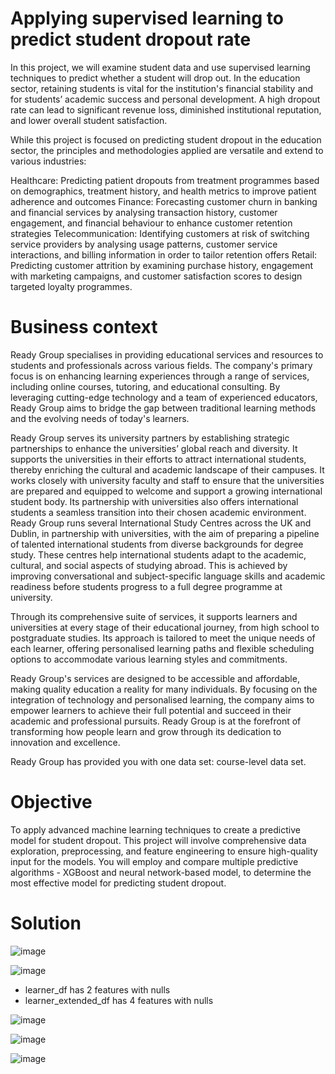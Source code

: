 # Applying supervised learning to predict student dropout rate

In this project, we will examine student data and use supervised learning techniques to predict whether a student will drop out. In the education sector, retaining students is vital for the institution's financial stability and for students’ academic success and personal development. A high dropout rate can lead to significant revenue loss, diminished institutional reputation, and lower overall student satisfaction. 

While this project is focused on predicting student dropout in the education sector, the principles and methodologies applied are versatile and extend to various industries:

Healthcare: Predicting patient dropouts from treatment programmes based on demographics, treatment history, and health metrics to improve patient adherence and outcomes
Finance: Forecasting customer churn in banking and financial services by analysing transaction history, customer engagement, and financial behaviour to enhance customer retention strategies
Telecommunication: Identifying customers at risk of switching service providers by analysing usage patterns, customer service interactions, and billing information in order to tailor retention offers
Retail: Predicting customer attrition by examining purchase history, engagement with marketing campaigns, and customer satisfaction scores to design targeted loyalty programmes.

# Business context
Ready Group specialises in providing educational services and resources to students and professionals across various fields. The company's primary focus is on enhancing learning experiences through a range of services, including online courses, tutoring, and educational consulting. By leveraging cutting-edge technology and a team of experienced educators, Ready Group aims to bridge the gap between traditional learning methods and the evolving needs of today's learners.

Ready Group serves its university partners by establishing strategic partnerships to enhance the universities’ global reach and diversity. It supports the universities in their efforts to attract international students, thereby enriching the cultural and academic landscape of their campuses. It works closely with university faculty and staff to ensure that the universities are prepared and equipped to welcome and support a growing international student body. Its partnership with universities also offers international students a seamless transition into their chosen academic environment. Ready Group runs several International Study Centres across the UK and Dublin, in partnership with universities, with the aim of preparing a pipeline of talented international students from diverse backgrounds for degree study. These centres help international students adapt to the academic, cultural, and social aspects of studying abroad. This is achieved by improving conversational and subject-specific language skills and academic readiness before students progress to a full degree programme at university. 

Through its comprehensive suite of services, it supports learners and universities at every stage of their educational journey, from high school to postgraduate studies. Its approach is tailored to meet the unique needs of each learner, offering personalised learning paths and flexible scheduling options to accommodate various learning styles and commitments.

Ready Group's services are designed to be accessible and affordable, making quality education a reality for many individuals. By focusing on the integration of technology and personalised learning, the company aims to empower learners to achieve their full potential and succeed in their academic and professional pursuits. Ready Group is at the forefront of transforming how people learn and grow through its dedication to innovation and excellence.

Ready Group has provided you with one data set: course-level data set.

# Objective
To apply advanced machine learning techniques to create a predictive model for student dropout. This project will involve comprehensive data exploration, preprocessing, and feature engineering to ensure high-quality input for the models. You will employ and compare multiple predictive algorithms - XGBoost and neural network-based model, to determine the most effective model for predicting student dropout.

# Solution
![image](https://github.com/user-attachments/assets/3a1937f3-86dc-4fba-b9b1-9b1b364faf31)

![image](https://github.com/user-attachments/assets/ba6e2c68-a986-4ccc-aa21-8ede617d69a7)

* learner_df has 2 features with nulls
* learner_extended_df has 4 features with nulls

![image](https://github.com/user-attachments/assets/5b37b35a-d8f8-4d75-ba73-8f5fcd3b6c22)

![image](https://github.com/user-attachments/assets/c67be953-c65a-4483-aae6-fa5ba94ebb15)

![image](https://github.com/user-attachments/assets/d8134a2b-485c-4cfb-8e8b-8abacf91f0a7)

